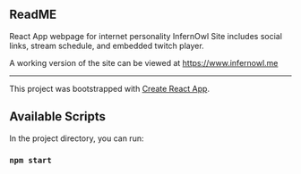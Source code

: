 ## ReadME

React App webpage for internet personality InfernOwl
Site includes social links, stream schedule, and embedded twitch player.

A working version of the site can be viewed at https://www.infernowl.me

---------

This project was bootstrapped with [Create React App](https://github.com/facebook/create-react-app).

## Available Scripts

In the project directory, you can run:

### `npm start`
